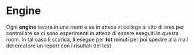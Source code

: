 # Engine

Ogni **engine** lavora in una room e se in attesa si collega al sito di ares per controllare se ci sono esperimenti in attesa di essere eseguiti in questa room. In tal caso li scarica, li esegue per **tot** minuti per poi spedire alla mail del creatore un report con i risultati del test